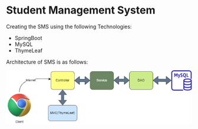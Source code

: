 # Student Management System

Creating the SMS using the following Technologies:

- SpringBoot
- MySQL
- ThymeLeaf

Architecture of SMS is as follows:

![image-architecture](/springboot-MVC.png)
